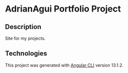 # AdrianAgui Portfolio Project

## Description
Site for my projects.

## Technologies
This project was generated with [Angular CLI](https://github.com/angular/angular-cli) version 13.1.2.